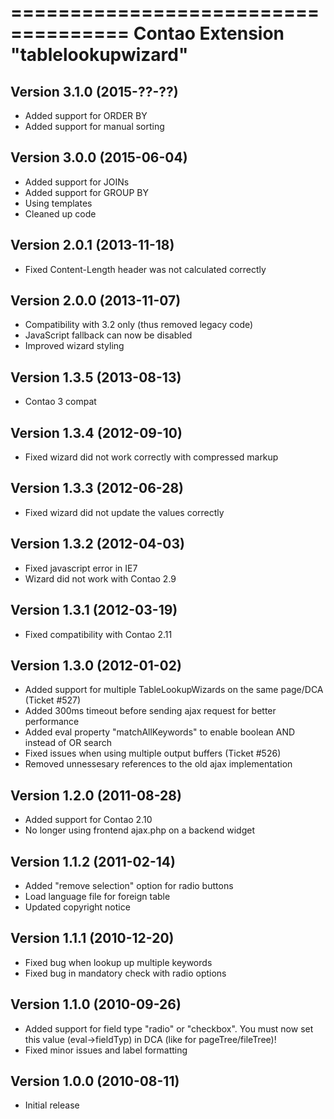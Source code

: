====================================
Contao Extension "tablelookupwizard"
====================================

Version 3.1.0 (2015-??-??)
--------------------------
- Added support for ORDER BY
- Added support for manual sorting


Version 3.0.0 (2015-06-04)
--------------------------
- Added support for JOINs
- Added support for GROUP BY
- Using templates
- Cleaned up code


Version 2.0.1 (2013-11-18)
--------------------------
- Fixed Content-Length header was not calculated correctly


Version 2.0.0 (2013-11-07)
--------------------------
- Compatibility with 3.2 only (thus removed legacy code)
- JavaScript fallback can now be disabled
- Improved wizard styling


Version 1.3.5 (2013-08-13)
--------------------------
- Contao 3 compat

Version 1.3.4 (2012-09-10)
--------------------------
- Fixed wizard did not work correctly with compressed markup

Version 1.3.3 (2012-06-28)
--------------------------
- Fixed wizard did not update the values correctly

Version 1.3.2 (2012-04-03)
--------------------------
- Fixed javascript error in IE7
- Wizard did not work with Contao 2.9

Version 1.3.1 (2012-03-19)
--------------------------
- Fixed compatibility with Contao 2.11

Version 1.3.0 (2012-01-02)
--------------------------
- Added support for multiple TableLookupWizards on the same page/DCA (Ticket #527)
- Added 300ms timeout before sending ajax request for better performance
- Added eval property "matchAllKeywords" to enable boolean AND instead of OR search
- Fixed issues when using multiple output buffers (Ticket #526)
- Removed unnessesary references to the old ajax implementation

Version 1.2.0 (2011-08-28)
--------------------------
- Added support for Contao 2.10
- No longer using frontend ajax.php on a backend widget

Version 1.1.2 (2011-02-14)
--------------------------
- Added "remove selection" option for radio buttons
- Load language file for foreign table
- Updated copyright notice

Version 1.1.1 (2010-12-20)
--------------------------
- Fixed bug when lookup up multiple keywords
- Fixed bug in mandatory check with radio options

Version 1.1.0 (2010-09-26)
--------------------------
- Added support for field type "radio" or "checkbox". You must now set this value (eval->fieldTyp) in DCA (like for pageTree/fileTree)!
- Fixed minor issues and label formatting

Version 1.0.0 (2010-08-11)
--------------------------
- Initial release
